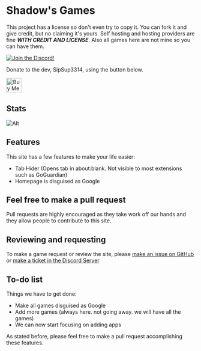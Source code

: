 # Shadow's Games

This project has a license so don't even try to copy it. You can fork it and give credit, but no claiming it's yours. Self hosting and hosting providers are fine ***WITH CREDIT AND LICENSE***. Also all games here are not mine so you can have them.  
  
[![Join the Discord!](https://invidget.switchblade.xyz/ZdHBCFXdT3?theme=dark)](https://discord.gg/ZdHBCFXdT3)  
  
Donate to the dev, SipSup3314, using the button below.  
  
<a href="https://www.buymeacoffee.com/sipsup3314" target="_blank"><img src="https://cdn.buymeacoffee.com/buttons/v2/default-yellow.png" alt="Buy Me A Coffee" style="height: 40px" ></a>  
  
## Stats
  
![Alt](https://repobeats.axiom.co/api/embed/50c98819138ee524ce9eb6666cc3c5fea8a694e8.svg "Repobeats analytics image")
## Features

This site has a few features to make your life easier:
- Tab Hider (Opens tab in about:blank. Not visible to most extensions such as GoGuardian)
- Homepage is disguised as Google

## Feel free to make a pull request

Pull requests are highly encouraged as they take work off our hands and they allow people to contribute to this site.

## Reviewing and requesting
To make a game request or review the site, please [make an issue on GitHub](https://github.com/shadowgmes/shadowgmes.github.io/issues/new/choose) or [make a ticket in the Discord Server](https://discord.gg/ZdHBCFXdT3)

## To-do list

Things we have to get done:
- Make all games disguised as Google
- Add more games (always here. not going away. we will have all the games)  
- We can now start focusing on adding apps  
  
As stated before, please feel free to make a pull request accomplishing these features.
